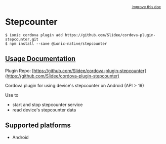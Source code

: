 <a style="float:right;font-size:12px;" href="http://github.com/ionic-team/ionic-native/edit/master/src/@ionic-native/plugins/stepcounter/index.ts#L1">
  Improve this doc
</a>

# Stepcounter

```
$ ionic cordova plugin add https://github.com/Slidee/cordova-plugin-stepcounter.git
$ npm install --save @ionic-native/stepcounter
```

## [Usage Documentation](https://ionicframework.com/docs/native/stepcounter/)

Plugin Repo: [https://github.com/Slidee/cordova-plugin-stepcounter](https://github.com/Slidee/cordova-plugin-stepcounter)

Cordova plugin for using device's stepcounter on Android (API > 19)

Use to
- start and stop stepcounter service
- read device's stepcounter data

## Supported platforms
- Android



